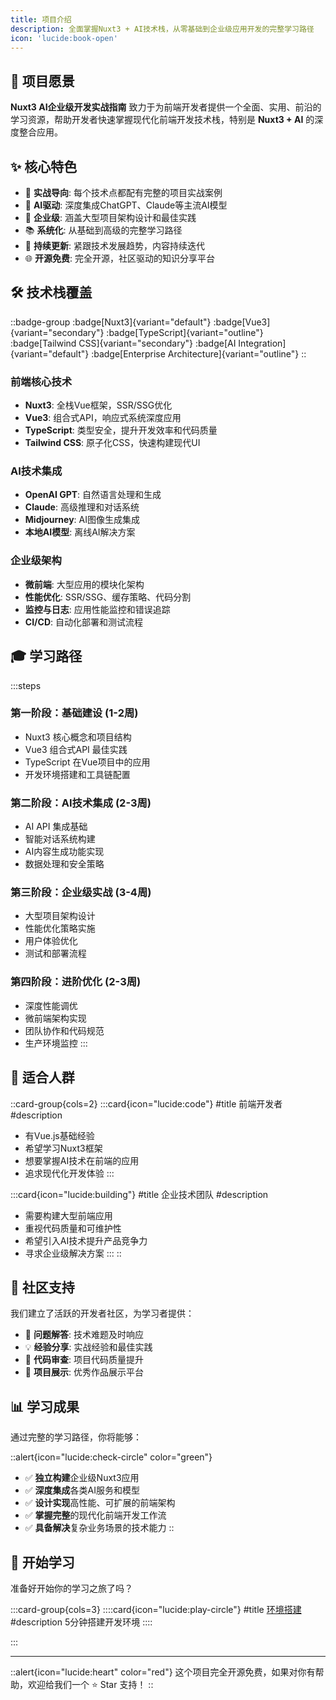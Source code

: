 ```yaml
---
title: 项目介绍
description: 全面掌握Nuxt3 + AI技术栈，从零基础到企业级应用开发的完整学习路径
icon: 'lucide:book-open'
---
```


## 🎯 项目愿景

**Nuxt3 AI企业级开发实战指南** 致力于为前端开发者提供一个全面、实用、前沿的学习资源，帮助开发者快速掌握现代化前端开发技术栈，特别是 **Nuxt3 + AI** 的深度整合应用。

## ✨ 核心特色

- 🚀 **实战导向**: 每个技术点都配有完整的项目实战案例
- 🤖 **AI驱动**: 深度集成ChatGPT、Claude等主流AI模型
- 🏢 **企业级**: 涵盖大型项目架构设计和最佳实践
- 📚 **系统化**: 从基础到高级的完整学习路径
- 🔄 **持续更新**: 紧跟技术发展趋势，内容持续迭代
- 🌐 **开源免费**: 完全开源，社区驱动的知识分享平台

## 🛠️ 技术栈覆盖

::badge-group
:badge[Nuxt3]{variant="default"}
:badge[Vue3]{variant="secondary"}
:badge[TypeScript]{variant="outline"}
:badge[Tailwind CSS]{variant="secondary"}
:badge[AI Integration]{variant="default"}
:badge[Enterprise Architecture]{variant="outline"}
::

### 前端核心技术
- **Nuxt3**: 全栈Vue框架，SSR/SSG优化
- **Vue3**: 组合式API，响应式系统深度应用
- **TypeScript**: 类型安全，提升开发效率和代码质量
- **Tailwind CSS**: 原子化CSS，快速构建现代UI

### AI技术集成
- **OpenAI GPT**: 自然语言处理和生成
- **Claude**: 高级推理和对话系统
- **Midjourney**: AI图像生成集成
- **本地AI模型**: 离线AI解决方案

### 企业级架构
- **微前端**: 大型应用的模块化架构
- **性能优化**: SSR/SSG、缓存策略、代码分割
- **监控与日志**: 应用性能监控和错误追踪
- **CI/CD**: 自动化部署和测试流程

## 🎓 学习路径

:::steps
### 第一阶段：基础建设 (1-2周)
- Nuxt3 核心概念和项目结构
- Vue3 组合式API 最佳实践
- TypeScript 在Vue项目中的应用
- 开发环境搭建和工具链配置

### 第二阶段：AI技术集成 (2-3周)
- AI API 集成基础
- 智能对话系统构建
- AI内容生成功能实现
- 数据处理和安全策略

### 第三阶段：企业级实战 (3-4周)
- 大型项目架构设计
- 性能优化策略实施
- 用户体验优化
- 测试和部署流程

### 第四阶段：进阶优化 (2-3周)
- 深度性能调优
- 微前端架构实现
- 团队协作和代码规范
- 生产环境监控
:::

## 🎯 适合人群

::card-group{cols=2}
  :::card{icon="lucide:code"}
  #title
  前端开发者
  #description
  - 有Vue.js基础经验
  - 希望学习Nuxt3框架
  - 想要掌握AI技术在前端的应用
  - 追求现代化开发体验
  :::

  :::card{icon="lucide:building"}
  #title
  企业技术团队
  #description
  - 需要构建大型前端应用
  - 重视代码质量和可维护性
  - 希望引入AI技术提升产品竞争力
  - 寻求企业级解决方案
  :::
::

## 🤝 社区支持

我们建立了活跃的开发者社区，为学习者提供：

- 📝 **问题解答**: 技术难题及时响应
- 💡 **经验分享**: 实战经验和最佳实践
- 🔄 **代码审查**: 项目代码质量提升
- 🚀 **项目展示**: 优秀作品展示平台

## 📊 学习成果

通过完整的学习路径，你将能够：

::alert{icon="lucide:check-circle" color="green"}
- ✅ **独立构建**企业级Nuxt3应用
- ✅ **深度集成**各类AI服务和模型
- ✅ **设计实现**高性能、可扩展的前端架构
- ✅ **掌握完整**的现代化前端开发工作流
- ✅ **具备解决**复杂业务场景的技术能力
::

## 🚀 开始学习

准备好开始你的学习之旅了吗？

:::card-group{cols=3}
  ::::card{icon="lucide:play-circle"}
  #title
  [环境搭建](/getting-started/installation)
  #description
  5分钟搭建开发环境
  ::::

:::

---

::alert{icon="lucide:heart" color="red"}
这个项目完全开源免费，如果对你有帮助，欢迎给我们一个 ⭐️ Star 支持！
::

